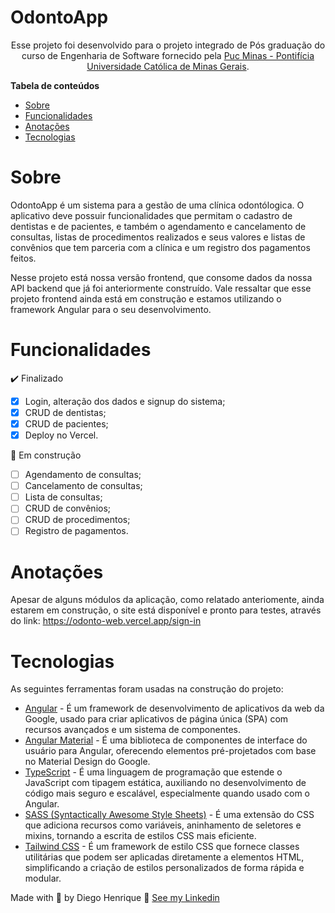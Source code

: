 # OdontoApp

<p align="center">Esse projeto foi desenvolvido para o projeto integrado de Pós graduação do curso de Engenharia de Software fornecido pela <a href="https://www.pucminas.br/">Puc Minas - Pontifícia Universidade Católica de Minas Gerais</a>.</p>

<b>Tabela de conteúdos</b>

- [Sobre](#Sobre)
- [Funcionalidades](#Funcionalidades)
- [Anotações](#Anotações)
- [Tecnologias](#Tecnologias)

# Sobre

OdontoApp é um sistema para a gestão de uma clínica odontólogica.
O aplicativo deve possuir funcionalidades que permitam o cadastro de dentistas e de pacientes, e também o agendamento e cancelamento de consultas, listas de procedimentos realizados e seus valores e listas de convênios que tem parceria com a clínica e um registro dos pagamentos feitos.

Nesse projeto está nossa versão frontend, que consome dados da nossa API backend que já foi anteriormente construído.
Vale ressaltar que esse projeto frontend ainda está em construção e estamos utilizando o framework Angular para o seu desenvolvimento.

# Funcionalidades

✔️ Finalizado

- [x] Login, alteração dos dados e signup do sistema;
- [x] CRUD de dentistas;
- [x] CRUD de pacientes;
- [x] Deploy no Vercel.

🚧 Em construção

- [ ] Agendamento de consultas;
- [ ] Cancelamento de consultas;
- [ ] Lista de consultas;
- [ ] CRUD de convênios;
- [ ] CRUD de procedimentos;
- [ ] Registro de pagamentos.

# Anotações

Apesar de alguns módulos da aplicação, como relatado anteriomente, ainda estarem em construção, o site está disponível e pronto para testes, através do link: https://odonto-web.vercel.app/sign-in

# Tecnologias

As seguintes ferramentas foram usadas na construção do projeto:

- [Angular](https://angular.io/) - É um framework de desenvolvimento de aplicativos da web da Google, usado para criar aplicativos de página única (SPA) com recursos avançados e um sistema de componentes.
- [Angular Material](https://material.angular.io/) - É uma biblioteca de componentes de interface do usuário para Angular, oferecendo elementos pré-projetados com base no Material Design do Google.
- [TypeScript](https://www.typescriptlang.org/) - É uma linguagem de programação que estende o JavaScript com tipagem estática, auxiliando no desenvolvimento de código mais seguro e escalável, especialmente quando usado com o Angular.
- [SASS (Syntactically Awesome Style Sheets)](https://sass-lang.com/) - É uma extensão do CSS que adiciona recursos como variáveis, aninhamento de seletores e mixins, tornando a escrita de estilos CSS mais eficiente.
- [Tailwind CSS](https://tailwindcss.com/) - É um framework de estilo CSS que fornece classes utilitárias que podem ser aplicadas diretamente a elementos HTML, simplificando a criação de estilos personalizados de forma rápida e modular.

Made with 💜 by Diego Henrique 👋 [See my Linkedin](https://www.linkedin.com/in/diegohts/)
